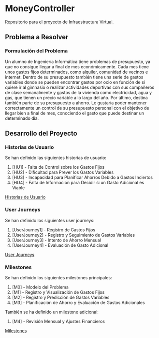 # MoneyController
Repositorio para el proyecto de Infraestructura Virtual.

## Problema a Resolver
### Formulación del Problema 
Un alumno de Ingeniería Informática tiene problemas de presupuesto, ya que no consigue llegar a final de mes económicamente. Cada mes tiene unos gastos fijos determinados, como alquiler, comunidad de vecinos e internet. Dentro de su presupuesto también tiene una serie de gastos variables donde se pueden encontrar gastos por ocio en función de si quiere ir al gimnasio o realizar actividades deportivas con sus compañeros de clase semanalmente y gastos de la vivienda como electricidad, agua y gas, que tienen un precio variable a lo largo del año. Por último, destina también parte de su presupuesto a ahorro. Le gustaría poder mantener correctamente un control de su presupuesto personal con el objetivo de llegar bien a final de mes, conociendo el gasto que puede destinar un determinado día. 

## Desarrollo del Proyecto
### Historias de Usuario
Se han definido las siguientes historias de usuario: 
1. [HU1] - Falta de Control sobre los Gastos Fijos
2. [HU2] - Dificultad para Prever los Gastos Variables
3. [HU3] - Incapacidad para Planificar Ahorros Debido a Gastos Inciertos
4. [HU4] - Falta de Información para Decidir si un Gasto Adicional es Viable

[Historias de Usuario](/docs/historias_usuario.md)  

### User Journeys
Se han definido los siguientes user journeys:
1. [UserJourney1] - Registro de Gastos Fijos
2. [UserJourney2] - Registro y Seguimiento de Gastos Variables
3. [UserJourney3] - Intento de Ahorro Mensual
4. [UserJourney4] - Evaluación de Gasto Adicional

[User Journeys](/docs/user_journeys.md)  

### Milestones
Se han definido los siguientes milestones principales:
1. [M0] - Modelo del Problema
2. [M1] - Registro y Visualización de Gastos Fijos
3. [M2] - Registro y Predicción de Gastos Variables
4. [M3] - Planificación de Ahorro y Evaluación de Gastos Adicionales

También se ha definido un milestone adicional:
1. [M4] - Revisión Mensual y Ajustes Financieros

[Milestones](/docs/milestones.md)  
